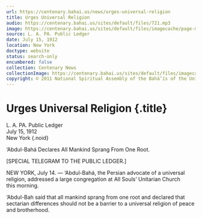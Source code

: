 ```yaml
---
url: https://centenary.bahai.us/news/urges-universal-religion
title: Urges Universal Religion
audio: https://centenary.bahai.us/sites/default/files/721.mp3
image: https://centenary.bahai.us/sites/default/files/imagecache/page-main-image/images/press_clippings/07-15-1912%2CLa%20Pa%20Public%20Ledger%2CUrges%20Universal%20Religion.png
source: L. A. PA. Public Ledger
date: July 15, 1912
location: New York
doctype: website
status: search-only
encumbered: false
collection: Centenary News
collectionImage: https://centenary.bahai.us/sites/default/files/imagecache/theme-image/main_image/abdulbaha-overview-small_0.jpg
copyright: © 2011 National Spiritual Assembly of the Bahá’ís of the United States
---
```



# Urges Universal Religion {.title}

L. A. PA. Public Ledger  
July 15, 1912  
New York
{.noid}  



‘Abdul-Bahá Declares All Mankind Sprang From One Root.

\[SPECIAL TELEGRAM TO THE PUBLIC LEDGER.\]

NEW YORK, July 14. — ‘Abdul-Bahá, the Persian advocate of a universal religion, addressed a large congregation at All Souls’ Unitarian Church this morning.

‘Abdul-Bah said that all mankind sprang from one root and declared that sectarian differences should not be a barrier to a universal religion of peace and brotherhood.